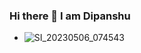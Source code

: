 ### Hi there 👋 I am Dipanshu

<!--
**dipanshu18881/dipanshu18881** is a ✨ _special_ ✨ repository because its `README.md` (this file) appears on your GitHub profile.

Here are some ideas to get you started:

- 🔭 I’m currently working on ...
- 🌱 I’m currently learning ...
- 👯 I’m looking to collaborate on ...
- 🤔 I’m looking for help with ...
- 💬 Ask me about ...
- 📫 How to reach me: ...
- 😄 Pronouns: ...
- ⚡ Fun fact: ...
-->


- ![SI_20230506_074543](https://github.com/dipanshu18881/dipanshu18881/assets/66013226/368fb8e8-c93a-4622-ab35-2902f3af05fa)
